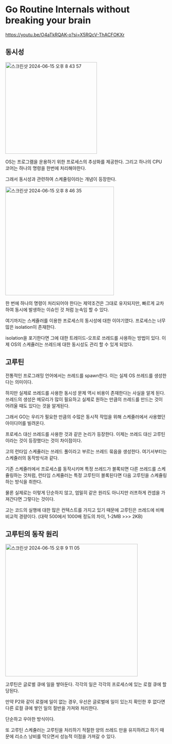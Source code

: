 Go Routine Internals without breaking your brain
=

https://youtu.be/O4aTkRQAK-o?si=X5RQcV-ThACFOKXr

동시성
-

<img width="285" alt="스크린샷 2024-06-15 오후 8 43 57" src="https://github.com/bosungpark/jumble-markdown-document/assets/81157873/65a461ad-5cad-4cc5-b2cd-8503fc21f855">

OS는 프로그램을 운용하기 위한 프로세스의 추상화를 제공한다.
그리고 하나의 CPU 코어는 하나의 명령을 한번에 처리해야한다.

그래서 동시성과 관련하여 스케쥴링이라는 개념이 등장한다.

<img width="338" alt="스크린샷 2024-06-15 오후 8 46 35" src="https://github.com/bosungpark/jumble-markdown-document/assets/81157873/8025d206-8574-4d4c-bff0-6efca38966e3">

한 번에 하나의 명령이 처리되어야 한다는 제약조건은 그대로 유지되지만, 빠르게 교차하여 동시에 발생하는 이슈인 것 처럼 눈속임 할 수 있다.

여기까지는 스케쥴러를 이용한 프로세스의 동시성에 대한 이야기였다.
프로세스는 너무 많은 isolation이 존재한다.

isolation을 포기한다면 그에 대한 트레이드-오프로 쓰레드를 사용하는 방법이 있다.
이제 OS의 스케쥴러는 쓰레드에 대한 동시성도 관리 할 수 있게 되었다.

고루틴
-

전통적인 프로그래밍 언어에서는 쓰레드를 spawn한다. 이는 실제 OS 쓰레드를 생성한다는 의미이다.

하지만 실제로 쓰레드를 사용한 동시성 문제 역시 비용이 존재한다는 사실을 알게 된다. 쓰레드의 생성은 메모리가 많이 필요하고 실제로 원하는 만큼의 쓰레드를 만드는 것이 어려울 때도 있다는 것을 알게된다.

그래서 GO는 우리가 필요한 만큼의 수많은 동시적 작업을 위해 스케쥴러에서 사용했던 아이디어를 빌려온다.

프로세스 대신 쓰레드를 사용한 것과 같은 논리가 등장한다.
이제는 쓰레드 대신 고루틴이라는 것이 등장했다는 것이 차이점이다.

고의 런타임 스케쥴러는 쓰레드 풀이라고 부르는 쓰레드 묶음을 생성한다.
여기서부터는 스케쥴러의 동작방식과 같다.

기존 스케쥴러에서 프로세스를 동작시키며 특정 쓰레드가 블록되면 다른 쓰레드를 스케쥴링하는 것처럼, 런타임 스케쥴러는 특정 고루틴이 블록된다면 다음 고루틴을 스케쥴링하는 방식을 취한다.

물론 실제로는 이렇게 단순하지 않고, 엄밀히 같은 원리도 아니지만 러프하게 컨셉을 가져간다면 그렇다는 것이다.

고는 코드의 실행에 대한 많은 컨텍스트를 가지고 있기 때문에 고루틴은 쓰레드에 비해 비교적 경량이다. (대략 500에서 1000배 정도의 차이, 1-2MB >>> 2KB)

고루틴의 동작 원리
-

<img width="412" alt="스크린샷 2024-06-15 오후 9 11 05" src="https://github.com/bosungpark/jumble-markdown-document/assets/81157873/db6ff373-e85f-4fea-9808-9c56a904913f">

고루틴은 글로벌 큐에 일을 쌓아둔다.
각각의 일은 각각의 프로세스에 있는 로컬 큐에 할당된다.

만약 P2와 같이 로컬에 일이 없는 경우, 우선은 글로벌에 일이 있는지 확인한 후 없다면 다른 로컬 큐에 쌓인 일의 절반을 가져와 처리한다.

단순하고 우아한 방식이다.

또 고루틴 스케쥴러는 고루틴을 처리하기 적절한 양의 쓰레드 만을 유지하려고 하기 때문에 리소스 낭비를 막으면서 성능적 이점을 가져갈 수 있다.
